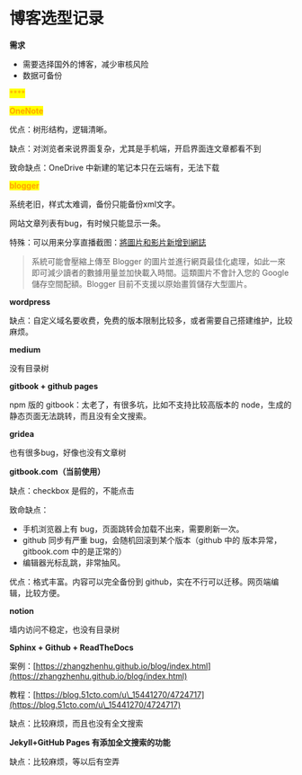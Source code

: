 # 博客选型记录

**需求**

* 需要选择国外的博客，减少审核风险
* 数据可备份

<mark style="color:orange;">****</mark>

<mark style="color:orange;">**OneNote**</mark>

优点：树形结构，逻辑清晰。

缺点：对浏览者来说界面复杂，尤其是手机端，开启界面连文章都看不到

致命缺点：OneDrive 中新建的笔记本只在云端有，无法下载



<mark style="color:orange;">**blogger**</mark>

系统老旧，样式太难调，备份只能备份xml文字。

网站文章列表有bug，有时候只能显示一条。

特殊：可以用来分享直播截图：[將圖片和影片新增到網誌](https://support.google.com/blogger/answer/41641)

> 系統可能會壓縮上傳至 Blogger 的圖片並進行網頁最佳化處理，如此一來即可減少讀者的數據用量並加快載入時間。這類圖片不會計入您的 Google 儲存空間配額。Blogger 目前不支援以原始畫質儲存大型圖片。



**wordpress**

缺点：自定义域名要收费，免费的版本限制比较多，或者需要自己搭建维护，比较麻烦。



**medium**

没有目录树



**gitbook + github pages**

npm 版的 gitbook：太老了，有很多坑，比如不支持比较高版本的 node，生成的静态页面无法跳转，而且没有全文搜索。



**gridea**

也有很多bug，好像也没有文章树



**gitbook.com（当前使用）**

缺点：checkbox 是假的，不能点击

致命缺点：

* 手机浏览器上有 bug，页面跳转会加载不出来，需要刷新一次。
* github 同步有严重 bug，会随机回滚到某个版本（github 中的 版本异常，gitbook.com 中的是正常的）
* 编辑器光标乱跳，非常抽风。

优点：格式丰富。内容可以完全备份到 github，实在不行可以迁移。网页端编辑，比较方便。



**notion**

墙内访问不稳定，也没有目录树



**Sphinx + Github + ReadTheDocs**

案例：[https://zhangzhenhu.github.io/blog/index.html](https://zhangzhenhu.github.io/blog/index.html)

教程：[https://blog.51cto.com/u\_15441270/4724717](https://blog.51cto.com/u\_15441270/4724717)

缺点：比较麻烦，而且也没有全文搜索



**Jekyll+GitHub Pages 有添加全文搜索的功能**

缺点：比较麻烦，等以后有空弄
